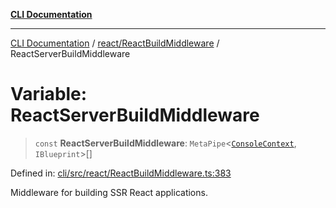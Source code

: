 [**CLI Documentation**](../../../README.md)

***

[CLI Documentation](../../../README.md) / [react/ReactBuildMiddleware](../README.md) / ReactServerBuildMiddleware

# Variable: ReactServerBuildMiddleware

> `const` **ReactServerBuildMiddleware**: `MetaPipe`\<[`ConsoleContext`](../../../declarations/interfaces/ConsoleContext.md), `IBlueprint`\>[]

Defined in: [cli/src/react/ReactBuildMiddleware.ts:383](https://github.com/stonemjs/cli/blob/c980e34c3e365606f5472998f0ccb119c79896c3/src/react/ReactBuildMiddleware.ts#L383)

Middleware for building SSR React applications.
